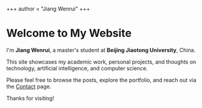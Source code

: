 +++
author = "Jiang Wenrui"
+++

# Welcome to My Website

I'm **Jiang Wenrui**, a master's student at **Beijing Jiaotong University**, China.

This site showcases my academic work, personal projects, and thoughts on technology, artificial intelligence, and computer science.

Please feel free to browse the posts, explore the portfolio, and reach out via the [Contact](/contact) page.

Thanks for visiting!
